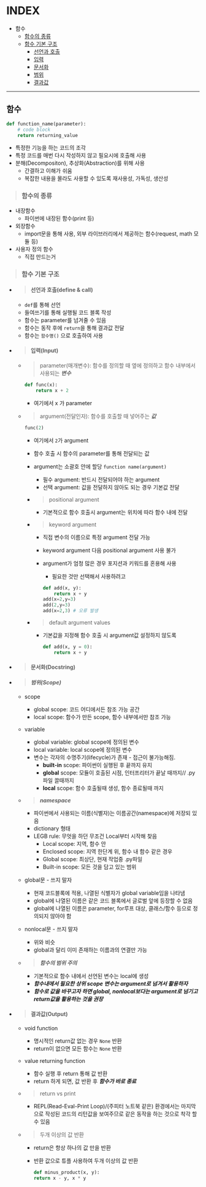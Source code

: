# INDEX

* 함수
  * [함수의 종류](#함수의-종류)
  * [함수 기본 구조](#함수-기본-구조)
    * [선언과 호출](#선언과-호출define--call)
    * [입력](#입력input)
    * [문서화](#문서화docstring)
    * [범위](#범위scope)
    * [결과값](#결과값output)

---

## 함수

```python
def function_name(parameter):
    # code block
    return returning_value
```

* 특정한 기능을 하는 코드의 조각
* 특정 코드를 매번 다시 작성하지 않고 필요시에 호출해 사용
* 분해(Decompositon), 추상화(Abstraction)를 위해 사용
  * 간결하고 이해가 쉬움
  * 복잡한 내용을 몰라도 사용할 수 있도록 재사용성, 가독성, 생산성

> ### 함수의 종류

* 내장함수
  * 파이썬에 내장된 함수(print 등)
* 외장함수
  * import문을 통해 사용, 외부 라이브러리에서 제공하는 함수(request, math 모듈 등)
* 사용자 정의 함수
  * 직접 만드는거

> ### 함수 기본 구조

* > #### 선언과 호출(define & call)

  * `def`를 통해 선언
  * 들여쓰기를 통해 실행될 코드 블록 작성
  * 함수는 parameter를 넘겨줄 수 있음
  * 함수는 동작 후에 `return`을 통해 결과값 전달
  * 함수는 `함수명()` 으로 호출하여 사용

* > #### 입력(Input)

  * > parameter(매개변수): 함수를 정의할 때 옆에 정의하고 함수 내부에서 사용되는 ***변수***

    ```python
    def func(x):
        return x + 2
    ```

    * 여기에서 x 가 parameter
  * > argument(전달인자): 함수를 호출할 때 넣어주는 ***값***

    ```python
    func(2)
    ```

    * 여기에서 `2`가 argument

    * 함수 호출 시 함수의 parameter를 통해 전달되는 값
    * argument는 소괄호 안에 할당 `function name(argument)`
      * 필수 argument: 반드시 전달되어야 하는 argument
      * 선택 argument: 값을 전달하지 않아도 되는 경우 기본값 전달
    * > positional argument
      * 기본적으로 함수 호출시 argument는 위치에 따라 함수 내에 전달
    * > keyword argument
      * 직접 변수의 이름으로 특정 argument 전달 가능
      * keyword argument 다음 positional argument 사용 불가
      * argument가 엄청 많은 경우 포지션과 키워드를 혼용해 사용
        * 필요한 것만 선택해서 사용하려고

        ```python
        def add(x, y):
            return x + y
        add(x=2,y=3)
        add(2,y=3)
        add(x=2,3) # 오류 발생
        ```

    * > default argument values
      * 기본값을 지정해 함수 호출 시 argument값 설정하지 않도록

        ```python
        def add(x, y = 0):
            return x + y
        ```

* > #### 문서화(Docstring)

* > #### ***범위(Scope)***

  * scope
    * global scope: 코드 어디에서든 참조 가능 공간
    * local scope: 함수가 만든 scope, 함수 내부에서만 참조 가능
  * variable
    * global variable: global scope에 정의된 변수
    * local variable: local scope에 정의된 변수
    * 변수는 각자의 수명주기(lifecycle)가 존재 - 접근이 불가능해짐.
      * **built-in** scope: 파이썬이 실행된 후 끝까지 유지
      * **global** scope: 모듈이 호출된 시점, 인터프리터가 끝날 때까지// .py 파일 끌때까지
      * **local** scope: 함수 호출될때 생성, 함수 종료될때 까지
  * > ***namespace***
    * 파이썬에서 사용되는 이름(식별자)는 이름공간(namespace)에 저장되 있음
    * dictionary 형태
    * LEGB rule: 무엇을 하던 무조건 Local부터 시작해 찾음
      * Local scope: 지역, 함수 안
      * Enclosed scope: 지역 한단계 위, 함수 내 함수 같은 경우
      * Global scope: 최상단, 현재 작업중 .py파일
      * Built-in scope: 모든 것을 담고 있는 범위
  * global문 - 쓰지 말자
    * 현재 코드블록에 적용, 나열된 식별자가 global variable임을 나타냄
    * global에 나열된 이름은 같은 코드 블록에서 글로벌 앞에 등장할 수 없음
    * global에 나열된 이름은 parameter, for루프 대상, 클래스/함수 등으로 정의되지 않아야 함
  * nonlocal문 - 쓰지 말자
    * 위와 비슷
    * global과 달리 이미 존재하는 이름과의 연결만 가능

  * > ***함수의 범위 주의***
    * 기본적으로 함수 내에서 선언된 변수는 local에 생성
    * ***함수내에서 필요한 상위 scope 변수는 argument로 넘겨서 활용하자***
    * ***함수로 값을 바꾸고자 하면 global, nonlocal보다는 argument로 넘기고 return값을 활용하는 것을 권장***

* > #### 결과값(Output)

  * void function
    * 명시적인 return값 없는 경우 `None` 반환
    * return이 없으면 모든 함수는 `None` 반환
  * value returning function
    * 함수 실행 후 return 통해 값 반환
    * return 하게 되면, 값 반환 후 ***함수가 바로 종료***

  * > return vs print

    * REPL(Read-Eval-Print Loop)/(주피터 노트북 같은) 환경에서는 마지막으로 작성된 코드의 리턴값을 보여주므로 같은 동작을 하는 것으로 착각 할 수 있음

  * > 두개 이상의 값 반환

    * return은 항상 하나의 값 만을 반환
    * 반환 값으로 튜플 사용하여 두개 이상의 값 반환

        ```python
        def minus_product(x, y):
        return x - y, x * y
        ```
